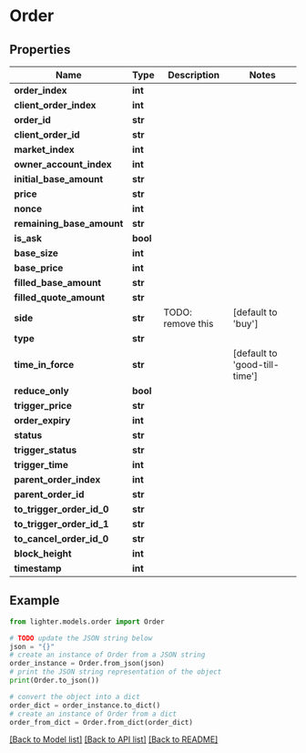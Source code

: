 # Order


## Properties

Name | Type | Description | Notes
------------ | ------------- | ------------- | -------------
**order_index** | **int** |  | 
**client_order_index** | **int** |  | 
**order_id** | **str** |  | 
**client_order_id** | **str** |  | 
**market_index** | **int** |  | 
**owner_account_index** | **int** |  | 
**initial_base_amount** | **str** |  | 
**price** | **str** |  | 
**nonce** | **int** |  | 
**remaining_base_amount** | **str** |  | 
**is_ask** | **bool** |  | 
**base_size** | **int** |  | 
**base_price** | **int** |  | 
**filled_base_amount** | **str** |  | 
**filled_quote_amount** | **str** |  | 
**side** | **str** |  TODO: remove this | [default to 'buy']
**type** | **str** |  | 
**time_in_force** | **str** |  | [default to 'good-till-time']
**reduce_only** | **bool** |  | 
**trigger_price** | **str** |  | 
**order_expiry** | **int** |  | 
**status** | **str** |  | 
**trigger_status** | **str** |  | 
**trigger_time** | **int** |  | 
**parent_order_index** | **int** |  | 
**parent_order_id** | **str** |  | 
**to_trigger_order_id_0** | **str** |  | 
**to_trigger_order_id_1** | **str** |  | 
**to_cancel_order_id_0** | **str** |  | 
**block_height** | **int** |  | 
**timestamp** | **int** |  | 

## Example

```python
from lighter.models.order import Order

# TODO update the JSON string below
json = "{}"
# create an instance of Order from a JSON string
order_instance = Order.from_json(json)
# print the JSON string representation of the object
print(Order.to_json())

# convert the object into a dict
order_dict = order_instance.to_dict()
# create an instance of Order from a dict
order_from_dict = Order.from_dict(order_dict)
```
[[Back to Model list]](../README.md#documentation-for-models) [[Back to API list]](../README.md#documentation-for-api-endpoints) [[Back to README]](../README.md)


